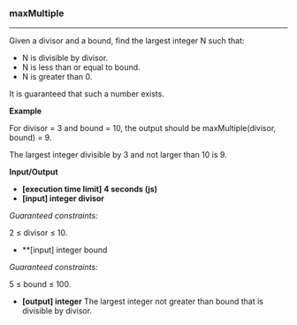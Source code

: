 ### maxMultiple
---
Given a divisor and a bound, find the largest integer N such that:

-   N is divisible by divisor.
-   N is less than or equal to bound.
-   N is greater than 0.

It is guaranteed that such a number exists.

**Example**

For divisor = 3 and bound = 10, the output should be
maxMultiple(divisor, bound) = 9.

The largest integer divisible by 3 and not larger than 10 is 9.

**Input/Output**

- **[execution time limit] 4 seconds (js)**
- **[input] integer divisor**

*Guaranteed constraints:*

2 ≤ divisor ≤ 10.

-   **[input] integer bound

*Guaranteed constraints:*

5 ≤ bound ≤ 100.

-   **[output] integer**
The largest integer not greater than bound that is divisible by divisor.